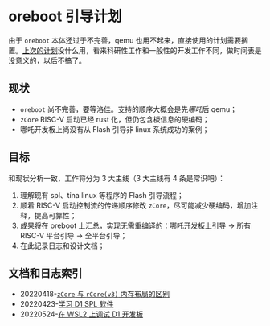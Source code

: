 ﻿# oreboot 引导计划

由于 `oreboot` 本体还过于不完善，qemu 也用不起来，直接使用的计划需要搁置。[上次的计划](20220415-summary.md)没什么用，看来科研性工作和一般性的开发工作不同，做时间表是没意义的，以后不搞了。

## 现状

- `oreboot` 尚不完善，要等洛佳。支持的顺序大概会是先*哪吒*后 qemu；
- `zCore` RISC-V 启动已经 rust 化，但仍包含板信息的硬编码；
- 哪吒开发板上尚没有从 Flash 引导非 linux 系统成功的案例；

## 目标

和现状分析一致，工作将分为 3 大主线（3 大主线有 4 条是常识吧）：

1. 理解现有 spl、tina linux 等程序的 Flash 引导流程；
2. 顺着 RISC-V 启动控制流的传递顺序修改 `zCore`，尽可能减少硬编码，增加注释，提高可靠性；
3. 成果将在 oreboot 上汇总，实现无需重编译的：哪吒开发板上引导 -> 所有 RISC-V 平台引导 -> 全平台引导；
4. 在此记录日志和设计文档；

## 文档和日志索引

- 20220418-[`zCore` 与 `rCore(v3)` 内存布局的区别](../note/20220418-difference-of-memory-between-zcore-and-rcore-v3/doc.md)
- 20220423-[学习 D1 SPL 软件](../note/20220423-d1-spl.md)
- 20220524-[在 WSL2 上调试 D1 开发板](20220524-summary.md)
